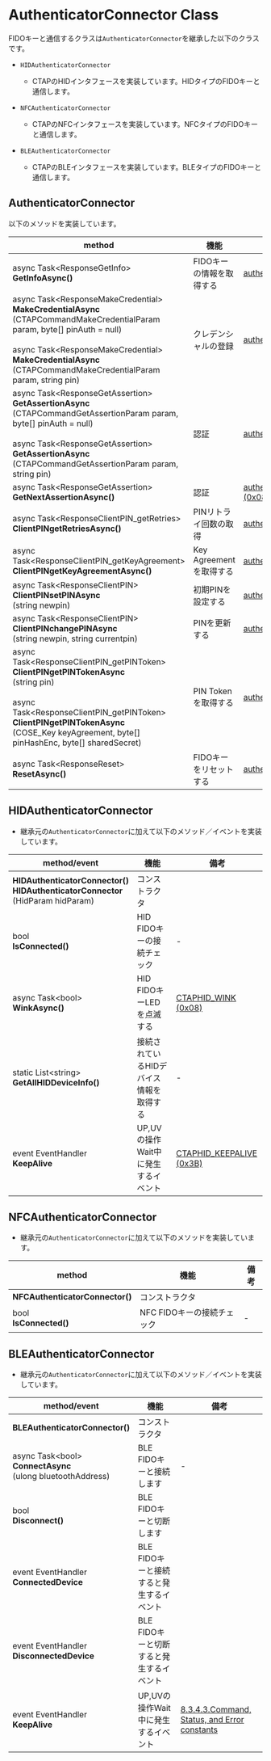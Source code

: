 # AuthenticatorConnector Class

FIDOキーと通信するクラスは`AuthenticatorConnector`を継承した以下のクラスです。

- `HIDAuthenticatorConnector`
  - CTAPのHIDインタフェースを実装しています。HIDタイプのFIDOキーと通信します。

- `NFCAuthenticatorConnector`
  - CTAPのNFCインタフェースを実装しています。NFCタイプのFIDOキーと通信します。

- `BLEAuthenticatorConnector`
  - CTAPのBLEインタフェースを実装しています。BLEタイプのFIDOキーと通信します。



## AuthenticatorConnector

以下のメソッドを実装しています。

| method                                                       | 機能                     | 対応するCTAPコマンド                                         |
| ------------------------------------------------------------ | ------------------------ | ------------------------------------------------------------ |
| async Task\<ResponseGetInfo> <br>**GetInfoAsync()**          | FIDOキーの情報を取得する | [authenticatorGetInfo (0x04)](https://fidoalliance.org/specs/fido-v2.0-ps-20190130/fido-client-to-authenticator-protocol-v2.0-ps-20190130.html#authenticatorGetInfo) |
| async Task\<ResponseMakeCredential> <br>**MakeCredentialAsync**<br>(CTAPCommandMakeCredentialParam param, byte[] pinAuth = null)<br><br>async Task\<ResponseMakeCredential> <br>**MakeCredentialAsync**<br>(CTAPCommandMakeCredentialParam param, string pin) | クレデンシャルの登録     | [authenticatorMakeCredential(0x01)](https://fidoalliance.org/specs/fido-v2.0-ps-20190130/fido-client-to-authenticator-protocol-v2.0-ps-20190130.html#authenticatorMakeCredential) |
| async Task\<ResponseGetAssertion> <br>**GetAssertionAsync**<br>(CTAPCommandGetAssertionParam param, byte[] pinAuth = null)<br><br>async Task\<ResponseGetAssertion> <br>**GetAssertionAsync**<br>(CTAPCommandGetAssertionParam param, string pin) | 認証                     | [authenticatorGetAssertion (0x02)](https://fidoalliance.org/specs/fido-v2.0-ps-20190130/fido-client-to-authenticator-protocol-v2.0-ps-20190130.html#authenticatorGetAssertion) |
| async Task\<ResponseGetAssertion> <br>**GetNextAssertionAsync()** | 認証                     | [authenticatorGetNextAssertion (0x08)](https://fidoalliance.org/specs/fido-v2.0-ps-20190130/fido-client-to-authenticator-protocol-v2.0-ps-20190130.html#authenticatorGetNextAssertion) |
| async Task\<ResponseClientPIN_getRetries> <br>**ClientPINgetRetriesAsync()** | PINリトライ回数の取得    | [authenticatorGetInfo (0x04)](https://fidoalliance.org/specs/fido-v2.0-ps-20190130/fido-client-to-authenticator-protocol-v2.0-ps-20190130.html#authenticatorGetInfo) |
| async Task\<ResponseClientPIN_getKeyAgreement> <br>**ClientPINgetKeyAgreementAsync()** | Key Agreementを取得する  | [authenticatorClientPIN (0x06)](https://fidoalliance.org/specs/fido-v2.0-ps-20190130/fido-client-to-authenticator-protocol-v2.0-ps-20190130.html#authenticatorClientPIN) |
| async Task\<ResponseClientPIN> <br>**ClientPINsetPINAsync**<br>(string newpin) | 初期PINを設定する        | [authenticatorClientPIN (0x06)](https://fidoalliance.org/specs/fido-v2.0-ps-20190130/fido-client-to-authenticator-protocol-v2.0-ps-20190130.html#authenticatorClientPIN) |
| async Task\<ResponseClientPIN> <br>**ClientPINchangePINAsync**<br>(string newpin, string currentpin) | PINを更新する            | [authenticatorClientPIN (0x06)](https://fidoalliance.org/specs/fido-v2.0-ps-20190130/fido-client-to-authenticator-protocol-v2.0-ps-20190130.html#authenticatorClientPIN) |
| async Task\<ResponseClientPIN_getPINToken> <br>**ClientPINgetPINTokenAsync**<br>(string pin)<br><br>async Task\<ResponseClientPIN_getPINToken> <br>**ClientPINgetPINTokenAsync**<br>(COSE_Key keyAgreement, byte[] pinHashEnc, byte[] sharedSecret) | PIN Tokenを取得する      | [authenticatorClientPIN (0x06)](https://fidoalliance.org/specs/fido-v2.0-ps-20190130/fido-client-to-authenticator-protocol-v2.0-ps-20190130.html#authenticatorClientPIN) |
| async Task\<ResponseReset><br>**ResetAsync()**               | FIDOキーをリセットする   | [authenticatorReset (0x07)](https://fidoalliance.org/specs/fido-v2.0-ps-20190130/fido-client-to-authenticator-protocol-v2.0-ps-20190130.html#authenticatorReset) |



## HIDAuthenticatorConnector

- 継承元の`AuthenticatorConnector`に加えて以下のメソッド／イベントを実装しています。

| method/event                                                 | 機能                                    | 備考                                                         |
| ------------------------------------------------------------ | --------------------------------------- | ------------------------------------------------------------ |
| **HIDAuthenticatorConnector()**<br>**HIDAuthenticatorConnector**<br>(HidParam hidParam) | コンストラクタ                          |                                                              |
| bool <br>**IsConnected()**                                   | HID FIDOキーの接続チェック              | -                                                            |
| async Task\<bool><br>**WinkAsync()**                         | HID FIDOキーLEDを点滅する               | [CTAPHID_WINK (0x08)](https://fidoalliance.org/specs/fido-v2.0-ps-20190130/fido-client-to-authenticator-protocol-v2.0-ps-20190130.html#usb-hid-wink) |
| static List\<string><br>**GetAllHIDDeviceInfo()**            | 接続されているHIDデバイス情報を取得する | -                                                            |
| event EventHandler <br/>**KeepAlive**                        | UP,UVの操作Wait中に発生するイベント     | [CTAPHID_KEEPALIVE (0x3B)](https://fidoalliance.org/specs/fido-v2.0-ps-20190130/fido-client-to-authenticator-protocol-v2.0-ps-20190130.html#usb-hid-keepalive) |



## NFCAuthenticatorConnector

- 継承元の`AuthenticatorConnector`に加えて以下のメソッドを実装しています。

| method                          | 機能                       | 備考 |
| ------------------------------- | -------------------------- | ---- |
| **NFCAuthenticatorConnector()** | コンストラクタ             |      |
| bool <br>**IsConnected()**      | NFC FIDOキーの接続チェック | -    |



## BLEAuthenticatorConnector

- 継承元の`AuthenticatorConnector`に加えて以下のメソッド／イベントを実装しています。

| method/event                                                 | 機能                                     | 備考                                                         |
| ------------------------------------------------------------ | ---------------------------------------- | ------------------------------------------------------------ |
| **BLEAuthenticatorConnector()**                              | コンストラクタ                           |                                                              |
| async Task\<bool> <br>**ConnectAsync**<br>(ulong bluetoothAddress) | BLE FIDOキーと接続します                 | -                                                            |
| bool <br>**Disconnect()**                                    | BLE FIDOキーと切断します                 |                                                              |
| event EventHandler <br>**ConnectedDevice**                   | BLE FIDOキーと接続すると発生するイベント |                                                              |
| event EventHandler <br/>**DisconnectedDevice**               | BLE FIDOキーと切断すると発生するイベント |                                                              |
| event EventHandler <br/>**KeepAlive**                        | UP,UVの操作Wait中に発生するイベント      | [8.3.4.3.Command, Status, and Error constants](https://fidoalliance.org/specs/fido-v2.0-ps-20190130/fido-client-to-authenticator-protocol-v2.0-ps-20190130.html#ble-constants) |

